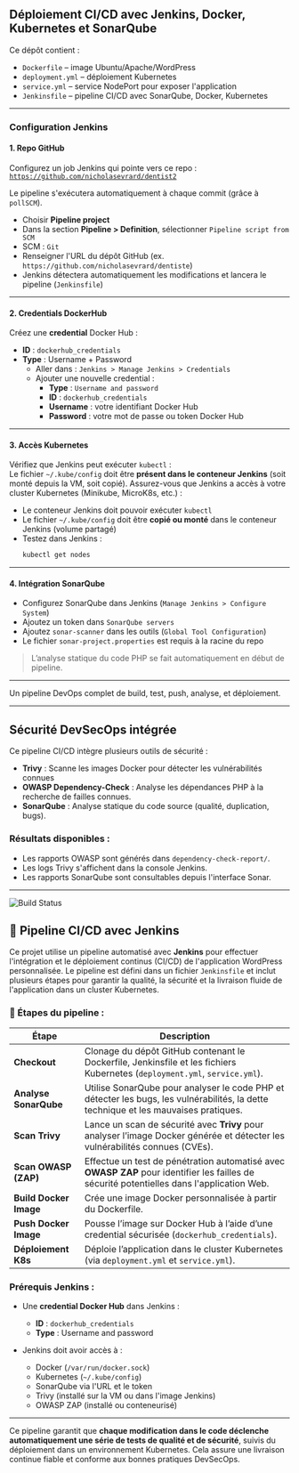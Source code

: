## Déploiement CI/CD avec Jenkins, Docker, Kubernetes et SonarQube

Ce dépôt contient :

- `Dockerfile` – image Ubuntu/Apache/WordPress
- `deployment.yml` – déploiement Kubernetes
- `service.yml` – service NodePort pour exposer l'application
- `Jenkinsfile` – pipeline CI/CD avec SonarQube, Docker, Kubernetes

---

### Configuration Jenkins

#### 1. Repo GitHub

Configurez un job Jenkins qui pointe vers ce repo :  
 [`https://github.com/nicholasevrard/dentist2`](https://github.com/nicholasevrard/dentist2)

Le pipeline s'exécutera automatiquement à chaque commit (grâce à `pollSCM`).
   - Choisir **Pipeline project**
   - Dans la section **Pipeline > Definition**, sélectionner `Pipeline script from SCM`
   - SCM : `Git`
   - Renseigner l'URL du dépôt GitHub (ex. `https://github.com/nicholasevrard/dentiste`)
   - Jenkins détectera automatiquement les modifications et lancera le pipeline (`Jenkinsfile`)
---

#### 2. Credentials DockerHub

Créez une **credential** Docker Hub :

- **ID** : `dockerhub_credentials`
- **Type** : Username + Password
   - Aller dans : `Jenkins > Manage Jenkins > Credentials`
   - Ajouter une nouvelle credential :
     - **Type** : `Username and password`
     - **ID** : `dockerhub_credentials`
     - **Username** : votre identifiant Docker Hub
     - **Password** : votre mot de passe ou token Docker Hub
---

#### 3. Accès Kubernetes

Vérifiez que Jenkins peut exécuter `kubectl` :  
Le fichier `~/.kube/config` doit être **présent dans le conteneur Jenkins** (soit monté depuis la VM, soit copié).
Assurez-vous que Jenkins a accès à votre cluster Kubernetes (Minikube, MicroK8s, etc.) :

- Le conteneur Jenkins doit pouvoir exécuter `kubectl`
- Le fichier `~/.kube/config` doit être **copié ou monté** dans le conteneur Jenkins (volume partagé)
- Testez dans Jenkins :  
  ```bash
  kubectl get nodes
---

#### 4. Intégration SonarQube

- Configurez SonarQube dans Jenkins (`Manage Jenkins > Configure System`)
- Ajoutez un token dans `SonarQube servers`
- Ajoutez `sonar-scanner` dans les outils (`Global Tool Configuration`)
- Le fichier `sonar-project.properties` est requis à la racine du repo

> L’analyse statique du code PHP se fait automatiquement en début de pipeline.

---

Un pipeline DevOps complet de build, test, push, analyse, et déploiement.

---

## Sécurité DevSecOps intégrée

Ce pipeline CI/CD intègre plusieurs outils de sécurité :

- **Trivy** : Scanne les images Docker pour détecter les vulnérabilités connues
- **OWASP Dependency-Check** : Analyse les dépendances PHP à la recherche de failles connues.
- **SonarQube** : Analyse statique du code source (qualité, duplication, bugs).

### Résultats disponibles :
- Les rapports OWASP sont générés dans `dependency-check-report/`.
- Les logs Trivy s'affichent dans la console Jenkins.
- Les rapports SonarQube sont consultables depuis l'interface Sonar.

---

![Build Status](http://192.168.8.121:8085/job/dentist2/badge/icon)

## 🚀 Pipeline CI/CD avec Jenkins

Ce projet utilise un pipeline automatisé avec **Jenkins** pour effectuer l'intégration et le déploiement continus (CI/CD) de l'application WordPress personnalisée. Le pipeline est défini dans un fichier `Jenkinsfile` et inclut plusieurs étapes pour garantir la qualité, la sécurité et la livraison fluide de l'application dans un cluster Kubernetes.

### 🔧 Étapes du pipeline :

| Étape                    | Description |
|--------------------------|-------------|
| **Checkout**           | Clonage du dépôt GitHub contenant le Dockerfile, Jenkinsfile et les fichiers Kubernetes (`deployment.yml`, `service.yml`). |
| **Analyse SonarQube** | Utilise SonarQube pour analyser le code PHP et détecter les bugs, les vulnérabilités, la dette technique et les mauvaises pratiques. |
| **Scan Trivy**        | Lance un scan de sécurité avec **Trivy** pour analyser l’image Docker générée et détecter les vulnérabilités connues (CVEs). |
| **Scan OWASP (ZAP)**  | Effectue un test de pénétration automatisé avec **OWASP ZAP** pour identifier les failles de sécurité potentielles dans l'application Web. |
| **Build Docker Image**| Crée une image Docker personnalisée à partir du Dockerfile. |
| **Push Docker Image** | Pousse l’image sur Docker Hub à l’aide d’une credential sécurisée (`dockerhub_credentials`). |
| **Déploiement K8s**    | Déploie l’application dans le cluster Kubernetes (via `deployment.yml` et `service.yml`). |

### Prérequis Jenkins :

- Une **credential Docker Hub** dans Jenkins :
  - **ID** : `dockerhub_credentials`
  - **Type** : Username and password

- Jenkins doit avoir accès à :
  - Docker (`/var/run/docker.sock`)
  - Kubernetes (`~/.kube/config`)
  - SonarQube via l'URL et le token
  - Trivy (installé sur la VM ou dans l'image Jenkins)
  - OWASP ZAP (installé ou conteneurisé)

---

Ce pipeline garantit que **chaque modification dans le code déclenche automatiquement une série de tests de qualité et de sécurité**, suivis du déploiement dans un environnement Kubernetes. Cela assure une livraison continue fiable et conforme aux bonnes pratiques DevSecOps.
